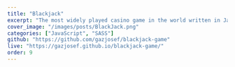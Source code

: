 ```yaml
---
title: "Blackjack"
excerpt: "The most widely played casino game in the world written in Javascript and styled with SASS."
cover_image: "/images/posts/BlackJack.png"
categories: ["JavaScript", "SASS"]
github: "https://github.com/gazjosef/blackjack-game"
live: "https://gazjosef.github.io/blackjack-game/"
order: 9
---
```

